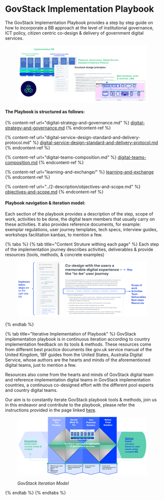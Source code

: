# GovStack Implementation Playbook

The GovStack Implementation Playbook provides a step by step guide on how to incorporate a BB approach at the level of institutional governance, ICT policy, citizen centric co-design & delivery of government digital services.

<figure><img src="../.gitbook/assets/GovStack Playbook.png" alt=""><figcaption></figcaption></figure>

#### The Playbook is structured as follows:

{% content-ref url="digital-strategy-and-governance.md" %}
[digital-strategy-and-governance.md](digital-strategy-and-governance.md)
{% endcontent-ref %}

{% content-ref url="digital-service-design-standard-and-delivery-protocol.md" %}
[digital-service-design-standard-and-delivery-protocol.md](digital-service-design-standard-and-delivery-protocol.md)
{% endcontent-ref %}

{% content-ref url="digital-teams-composition.md" %}
[digital-teams-composition.md](digital-teams-composition.md)
{% endcontent-ref %}

{% content-ref url="learning-and-exchange/" %}
[learning-and-exchange](learning-and-exchange/)
{% endcontent-ref %}

{% content-ref url="../2-description/objectives-and-scope.md" %}
[objectives-and-scope.md](../2-description/objectives-and-scope.md)
{% endcontent-ref %}

#### Playbook navigation & iteration model:&#x20;

Each section of the playbook provides a description of the step, scope of work, activities to be done, the digital team members that usually carry on these activities. It also provides reference documents, for example: exemplar regulations, user journey templates, tech specs, interview guides, workshops facilitation kanbas, to mention a few.&#x20;

{% tabs %}
{% tab title="Content Struture withing each page" %}
Each step of the implementation journey describes activities, deliverables & provide resources (tools, methods, & concrete examples)



<figure><img src="../.gitbook/assets/Screenshot 2022-09-27 185618.png" alt=""><figcaption></figcaption></figure>
{% endtab %}

{% tab title="Iterative Implementation of Playbook" %}
GovStack implementation playbook is in continuous iteration according to country implementation feedback on its tools & methods. These resources come from different best practice documents like gov.uk service manual of the United Kingdom, 18F guides from the United States, Australia Digital Service, whose authors are the hearts and minds of the aforementioned digital teams, just to mention a few.&#x20;

Resources also come from the hearts and minds of GovStack digital team and reference implementation digital teams in GovStack implementation countries, a continuous co-designed effort with the different pool experts and country digital teams.&#x20;

Our aim is to constantly iterate GovStack playbook tools & methods, join us in this endeavor and contribute to the playbook, please refer the instructions provided in the page linked [here](https://app.gitbook.com/s/Mv07ks4AhtBDCIkO2zgW/contributing).&#x20;



<figure><img src="../.gitbook/assets/Screenshot 2022-09-19 223817.png" alt=""><figcaption><p><em>GovStack Iteration Model</em> </p></figcaption></figure>
{% endtab %}
{% endtabs %}



